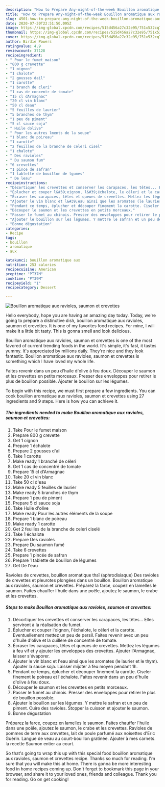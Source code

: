 ```yaml
---
description: "How to Prepare Any-night-of-the-week Bouillon aromatique aux ravioles, saumon et crevettes"
title: "How to Prepare Any-night-of-the-week Bouillon aromatique aux ravioles, saumon et crevettes"
slug: 4501-how-to-prepare-any-night-of-the-week-bouillon-aromatique-aux-ravioles-saumon-et-crevettes
date: 2020-07-30T22:51:50.095Z
image: https://img-global.cpcdn.com/recipes/515d456a27c32e95/751x532cq70/bouillon-aromatique-aux-ravioles-saumon-et-crevettes-photo-principale-de-la-recette.jpg
thumbnail: https://img-global.cpcdn.com/recipes/515d456a27c32e95/751x532cq70/bouillon-aromatique-aux-ravioles-saumon-et-crevettes-photo-principale-de-la-recette.jpg
cover: https://img-global.cpcdn.com/recipes/515d456a27c32e95/751x532cq70/bouillon-aromatique-aux-ravioles-saumon-et-crevettes-photo-principale-de-la-recette.jpg
author: Birdie Powers
ratingvalue: 4.9
reviewcount: 37128
recipeingredient:
- " Pour le fumet maison"
- "800 g crevette"
- "1 oignon"
- "1 chalote"
- "2 gousses dail"
- "1 carotte"
- "1 branch de cleri"
- "1 cas de concentr de tomate"
- "15 cl dArmagnac"
- "20 cl vin blanc"
- "50 cl deau"
- "5 feuilles de laurier"
- "5 branches de thym"
- "1 peu de piment"
- "5 cl sauce soja"
- " Huile dolive"
- " Pour les autres lments de la soupe"
- "1 blanc de poireau"
- "1 carotte"
- "2 feuilles de la branche de celeri cisel"
- "1 chalote"
- " Des ravioles"
- " Du saumon fum"
- "6 crevettes"
- "1 pince de safran"
- "1 tablette de bouillon de lgumes"
- " De leau"
recipeinstructions:
- "Décortiquer les crevettes et conserver les carapaces, les têtes... Elles serviront à la réalisation du fumet."
- "Éplucher et couper l&#39;oignon, l&#39;échalote, le céleri et la carotte. Eventuellement mettez un peu de persil. Faites revenir avec un peu d&#39;huile d&#39;olive et la cuillère de concentré de tomate."
- "Écraser les carapaces, têtes et queues de crevettes. Mettez les légumes à feu vif et y ajouter les enveloppes des crevettes. Ajouter l&#39;Armagnac, laisser s&#39;évaporer."
- "Ajouter le vin blanc et l&#39;eau ainsi que les aromates (le laurier et le thym). Ajouter la sauce soja. Laisser mijoter à feu moyen pendant 1h."
- "Pendant ce temps, éplucher et découper finement la carotte. Ciseler finement le poireau et l&#39;échalote. Faites revenir dans un peu d&#39;huile d&#39;olive à feu doux."
- "Découper le saumon et les crevettes en petits morceaux."
- "Passer le fumet au chinois. Presser des enveloppes pour retirer le plus de bouillon possible."
- "Ajouter le bouillon sur les légumes. Y mettre le safran et un peu de piment. Cuire des ravioles. Stopper la cuisson et ajouter le saumon."
- "Bonne dégustation"
categories:
- Recipe
tags:
- bouillon
- aromatique
- aux

katakunci: bouillon aromatique aux 
nutrition: 253 calories
recipecuisine: American
preptime: "PT37M"
cooktime: "PT39M"
recipeyield: "1"
recipecategory: Dessert

---
```



![Bouillon aromatique aux ravioles, saumon et crevettes](https://img-global.cpcdn.com/recipes/515d456a27c32e95/751x532cq70/bouillon-aromatique-aux-ravioles-saumon-et-crevettes-photo-principale-de-la-recette.jpg)

Hello everybody, hope you are having an amazing day today. Today, we're going to prepare a distinctive dish, bouillon aromatique aux ravioles, saumon et crevettes. It is one of my favorites food recipes. For mine, I will make it a little bit tasty. This is gonna smell and look delicious.

Bouillon aromatique aux ravioles, saumon et crevettes is one of the most favored of current trending foods in the world. It's simple, it's fast, it tastes yummy. It's appreciated by millions daily. They're nice and they look fantastic. Bouillon aromatique aux ravioles, saumon et crevettes is something which I have loved my whole life.

Faites revenir dans un peu d&#39;huile d&#39;olive à feu doux. Découper le saumon et les crevettes en petits morceaux. Presser des enveloppes pour retirer le plus de bouillon possible. Ajouter le bouillon sur les légumes.


To begin with this recipe, we must first prepare a few ingredients. You can cook bouillon aromatique aux ravioles, saumon et crevettes using 27 ingredients and 9 steps. Here is how you can achieve it.

<!--inarticleads1-->

##### The ingredients needed to make Bouillon aromatique aux ravioles, saumon et crevettes:

1. Take  Pour le fumet maison
1. Prepare 800 g crevette
1. Get 1 oignon
1. Prepare 1 échalote
1. Prepare 2 gousses d&#39;ail
1. Take 1 carotte
1. Make ready 1 branché de céleri
1. Get 1 cas de concentré de tomate
1. Prepare 15 cl d&#39;Armagnac
1. Take 20 cl vin blanc
1. Take 50 cl d&#39;eau
1. Make ready 5 feuilles de laurier
1. Make ready 5 branches de thym
1. Prepare 1 peu de piment
1. Prepare 5 cl sauce soja
1. Take  Huile d&#39;olive
1. Make ready  Pour les autres éléments de la soupe
1. Prepare 1 blanc de poireau
1. Make ready 1 carotte
1. Get 2 feuilles de la branche de celeri ciselé
1. Take 1 échalote
1. Prepare  Des ravioles
1. Prepare  Du saumon fumé
1. Take 6 crevettes
1. Prepare 1 pincée de safran
1. Prepare 1 tablette de bouillon de légumes
1. Get  De l&#39;eau


Ravioles de crevettes, bouillon aromatique thaï (aphrodisiaque) Des ravioles de crevettes et pleurotes plongées dans un bouillon. Bouillon aromatique aux ravioles, saumon et crevettes. Préparez la farce, coupez en lamelles le saumon. Faites chauffer l&#39;huile dans une poêle, ajoutez le saumon, le crabe et les crevettes. 

<!--inarticleads2-->

##### Steps to make Bouillon aromatique aux ravioles, saumon et crevettes:

1. Décortiquer les crevettes et conserver les carapaces, les têtes... Elles serviront à la réalisation du fumet.
1. Éplucher et couper l&#39;oignon, l&#39;échalote, le céleri et la carotte. Eventuellement mettez un peu de persil. Faites revenir avec un peu d&#39;huile d&#39;olive et la cuillère de concentré de tomate.
1. Écraser les carapaces, têtes et queues de crevettes. Mettez les légumes à feu vif et y ajouter les enveloppes des crevettes. Ajouter l&#39;Armagnac, laisser s&#39;évaporer.
1. Ajouter le vin blanc et l&#39;eau ainsi que les aromates (le laurier et le thym). Ajouter la sauce soja. Laisser mijoter à feu moyen pendant 1h.
1. Pendant ce temps, éplucher et découper finement la carotte. Ciseler finement le poireau et l&#39;échalote. Faites revenir dans un peu d&#39;huile d&#39;olive à feu doux.
1. Découper le saumon et les crevettes en petits morceaux.
1. Passer le fumet au chinois. Presser des enveloppes pour retirer le plus de bouillon possible.
1. Ajouter le bouillon sur les légumes. Y mettre le safran et un peu de piment. Cuire des ravioles. Stopper la cuisson et ajouter le saumon.
1. Bonne dégustation


Préparez la farce, coupez en lamelles le saumon. Faites chauffer l&#39;huile dans une poêle, ajoutez le saumon, le crabe et les crevettes. Ravioles de pommes de terre aux crevettes, lait de poule parfumé aux noisettes d&#39;Eric Guérin. Langue de veau au court-bouillon gratinée. Ajouter à mes carnets. la recette Saumon entier au court. 

So that's going to wrap this up with this special food bouillon aromatique aux ravioles, saumon et crevettes recipe. Thanks so much for reading. I'm sure that you will make this at home. There is gonna be more interesting food in home recipes coming up. Don't forget to bookmark this page in your browser, and share it to your loved ones, friends and colleague. Thank you for reading. Go on get cooking!
